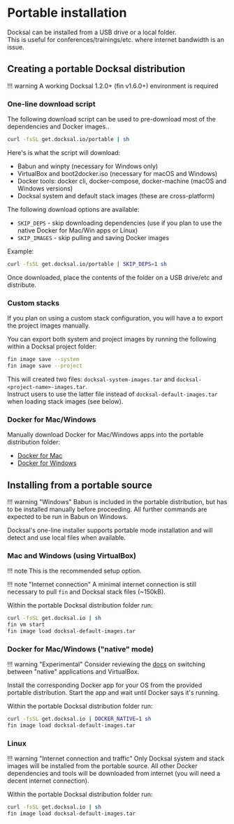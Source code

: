 # Portable installation

Docksal can be installed from a USB drive or a local folder.  
This is useful for conferences/trainings/etc. where internet bandwidth is an issue.

<a name="download"></a>
## Creating a portable Docksal distribution

!!! warning
    A working Docksal 1.2.0+ (fin v1.6.0+) environment is required

### One-line download script

The following download script can be used to pre-download most of the dependencies and Docker images..

```bash
curl -fsSL get.docksal.io/portable | sh
```

Here's is what the script will download:

- Babun and winpty (necessary for Windows only)
- VirtualBox and boot2docker.iso (necessary for macOS and Windows)
- Docker tools: docker cli, docker-compose, docker-machine (macOS and Windows versions)
- Docksal system and default stack images (these are cross-platform)

The following download options are available:

- `SKIP_DEPS` - skip downloading dependencies (use if you plan to use the native Docker for Mac/Win apps or Linux) 
- `SKIP_IMAGES` - skip pulling and saving Docker images

Example:

```bash
curl -fsSL get.docksal.io/portable | SKIP_DEPS=1 sh
```

Once downloaded, place the contents of the folder on a USB drive/etc and distribute.

### Custom stacks

If you plan on using a custom stack configuration, you will have a to export the project images manually.

You can export both system and project images by running the following within a Docksal project folder:

```bash
fin image save --system
fin image save --project
```

This will created two files: `docksal-system-images.tar` and `docksal-<project-name>-images.tar`.  
Instruct users to use the latter file instead of `docksal-default-images.tar` when loading stack images (see below).

### Docker for Mac/Windows

Manually download Docker for Mac/Windows apps into the portable distribution folder:

- [Docker for Mac](https://docs.docker.com/docker-for-mac/install/)
- [Docker for Windows](https://docs.docker.com/docker-for-windows/install/)


<a name="install"></a>
## Installing from a portable source

!!! warning "Windows"
    Babun is included in the portable distribution, but has to be installed manually before proceeding.
    All further commands are expected to be run in Babun on Windows.

Docksal's one-line installer supports portable mode installation and will detect and use local files when available.

<a name="install-virtualbox"></a>
### Mac and Windows (using VirtualBox)

!!! note
    This is the recommended setup option.

!!! note "Internet connection"
    A minimal internet connection is still necessary to pull `fin` and Docksal stack files (~150kB).

Within the portable Docksal distribution folder run:

```bash
curl -fsSL get.docksal.io | sh
fin vm start
fin image load docksal-default-images.tar
```

<a name="install-native"></a>
### Docker for Mac/Windows ("native" mode)

!!! warning "Experimental"
    Consider reviewing the [docs](./env-setup-native.md) on switching between "native" applications and VirtualBox.

Install the corresponding Docker app for your OS from the provided portable distribution. 
Start the app and wait until Docker says it's running.

Within the portable Docksal distribution folder run:

```bash
curl -fsSL get.docksal.io | DOCKER_NATIVE=1 sh
fin image load docksal-default-images.tar
```

<a name="install-linux"></a>
### Linux

!!! warning "Internet connection and traffic"
    Only Docksal system and stack images will be installed from the portable source.
    All other Docker dependencies and tools will be downloaded from internet (you will need a decent internet connection).

Within the portable Docksal distribution folder run:

```bash
curl -fsSL get.docksal.io | sh
fin image load docksal-default-images.tar
```
